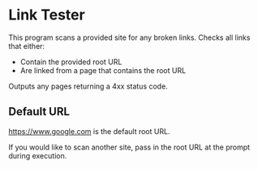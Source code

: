 # Link Tester

This program scans a provided site for any broken links. Checks all links that either:

-   Contain the provided root URL
-   Are linked from a page that contains the root URL

Outputs any pages returning a 4xx status code.

## Default URL

https://www.google.com is the default root URL.

If you would like to scan another site, pass in the root URL at the prompt during execution.
